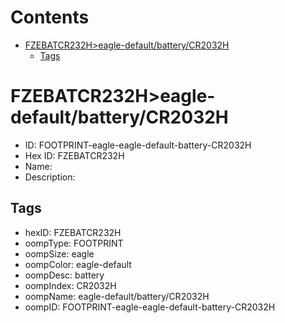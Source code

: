 



Contents
========

* [FZEBATCR232H>eagle-default/battery/CR2032H](#fzebatcr232heagle-defaultbatterycr2032h)
	* [Tags](#tags)

# FZEBATCR232H>eagle-default/battery/CR2032H

- ID: FOOTPRINT-eagle-eagle-default-battery-CR2032H
- Hex ID: FZEBATCR232H
- Name: 
- Description: 

## Tags

- hexID: FZEBATCR232H
- oompType: FOOTPRINT
- oompSize: eagle
- oompColor: eagle-default
- oompDesc: battery
- oompIndex: CR2032H
- oompName: eagle-default/battery/CR2032H
- oompID: FOOTPRINT-eagle-eagle-default-battery-CR2032H
